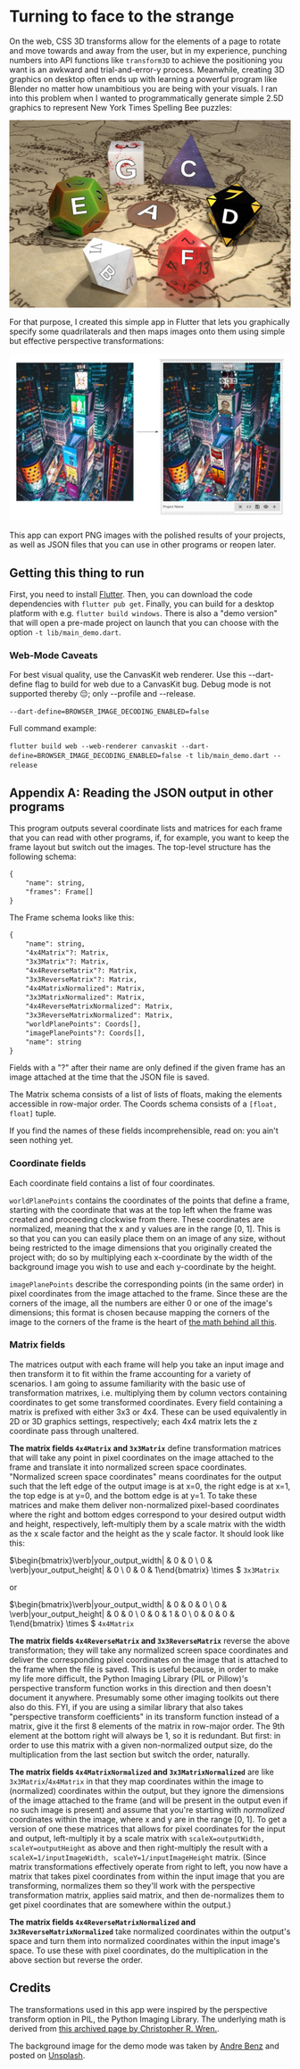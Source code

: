 # Turning to face to the strange

On the web, CSS 3D transforms allow for the elements of a page to rotate and move towards and away from the user, but in my experience, punching numbers into API functions like `transform3D` to achieve the positioning you want is an awkward and trial-and-error-y process. Meanwhile, creating 3D graphics on desktop often ends up with learning a powerful program like Blender no matter how unambitious you are being with your visuals. I ran into this problem when I wanted to programmatically generate simple 2.5D graphics to represent New York Times Spelling Bee puzzles:

![A 3D rendered picture of some dice with letters on the sides facing the camera](dice.jpg)

For that purpose, I created this simple app in Flutter that lets you graphically specify some quadrilaterals and then maps images onto them using simple but effective perspective transformations:

![A picture of Times Square on the left; the same picture with the billboards covered by a variety of other images on the right.](demo.jpg)

This app can export PNG images with the polished results of your projects, as well as JSON files that you can use in other programs or reopen later.

## Getting this thing to run

First, you need to install [Flutter](https://docs.flutter.dev/get-started/install). Then, you can download the code dependencies with `flutter pub get`. Finally, you can build for a desktop platform with e.g. `flutter build windows`. There is also a "demo version" that will open a pre-made project on launch that you can choose with the option `-t lib/main_demo.dart`.

### Web-Mode Caveats

For best visual quality, use the CanvasKit web renderer. Use this --dart-define flag to build for web due to a CanvasKit bug. Debug mode is not supported thereby 😔; only --profile and --release.

`--dart-define=BROWSER_IMAGE_DECODING_ENABLED=false`

Full command example:

`flutter build web --web-renderer canvaskit --dart-define=BROWSER_IMAGE_DECODING_ENABLED=false -t lib/main_demo.dart --release`

## Appendix A: Reading the JSON output in other programs

This program outputs several coordinate lists and matrices for each frame that you can read with other programs, if, for example, you want to keep the frame layout but switch out the images. The top-level structure has the following schema:

```
{
    "name": string,
    "frames": Frame[]
}
```

The Frame schema looks like this:

```
{
    "name": string,
    "4x4Matrix"?: Matrix,
    "3x3Matrix"?: Matrix,
    "4x4ReverseMatrix"?: Matrix,
    "3x3ReverseMatrix"?: Matrix,
    "4x4MatrixNormalized": Matrix,
    "3x3MatrixNormalized": Matrix,
    "4x4ReverseMatrixNormalized": Matrix,
    "3x3ReverseMatrixNormalized": Matrix,
    "worldPlanePoints": Coords[],
    "imagePlanePoints"?: Coords[],
    "name": string
}
```

Fields with a "?" after their name are only defined if the given frame has an image attached at the time that the JSON file is saved.

The Matrix schema consists of a list of lists of floats, making the elements accessible in row-major order. The Coords schema consists of a `[float, float]` tuple.

If you find the names of these fields incomprehensible, read on: you ain't seen nothing yet.

### Coordinate fields

Each coordinate field contains a list of four coordinates.

`worldPlanePoints` contains the coordinates of the points that define a frame, starting with the coordinate that was at the top left when the frame was created and proceeding clockwise from there. These coordinates are normalized, meaning that the x and y values are in the range [0, 1]. This is so that you can you can easily place them on an image of any size, without being restricted to the image dimensions that you originally created the project with; do so by multiplying each x-coordinate by the width of the background image you wish to use and each y-coordinate by the height.

`imagePlanePoints` describe the corresponding points (in the same order) in pixel coordinates from the image attached to the frame. Since these are the corners of the image, all the numbers are either 0 or one of the image's dimensions; this format is chosen because mapping the corners of the image to the corners of the frame is the heart of [the math behind all this](https://web.archive.org/web/20150222120106/xenia.media.mit.edu/~cwren/interpolator/).

### Matrix fields

The matrices output with each frame will help you take an input image and then transform it to fit within the frame accounting for a variety of scenarios. I am going to assume familiarity with the basic use of transformation matrixes, i.e. multiplying them by column vectors containing coordinates to get some transformed coordinates. Every field containing a matrix is prefixed with either 3x3 or 4x4. These can be used equivalently in 2D or 3D graphics settings, respectively; each 4x4 matrix lets the z coordinate pass through unaltered.

**The matrix fields `4x4Matrix` and `3x3Matrix`** define transformation matrices that will take any point in pixel coordinates on the image attached to the frame and translate it into normalized screen space coordinates. "Normalized screen space coordinates" means coordinates for the output such that the left edge of the output image is at x=0, the right edge is at x=1, the top edge is at y=0, and the bottom edge is at y=1. To take these matrices and make them deliver non-normalized pixel-based coordinates where the right and bottom edges correspond to your desired output width and height, respectively, left-multiply them by a scale matrix with the width as the x scale factor and the height as the y scale factor. It should look like this:

$\begin{bmatrix}\verb|your_output_width| & 0 & 0 \\ 0 & \verb|your_output_height| & 0 \\ 0 & 0 & 1\end{bmatrix} \times $ `3x3Matrix`

or

$\begin{bmatrix}\verb|your_output_width| & 0 & 0 & 0 \\ 0 & \verb|your_output_height| & 0 & 0 \\ 0 & 0 & 1 & 0 \\ 0 & 0 & 0 & 1\end{bmatrix} \times $ `4x4Matrix`

**The matrix fields `4x4ReverseMatrix` and `3x3ReverseMatrix`** reverse the above transformation; they will take any normalized screen space coordinates and deliver the corresponding pixel coordinates on the image that is attached to the frame when the file is saved. This is useful because, in order to make my life more difficult, the Python Imaging Library (PIL or Pillow)'s perspective transform function works in this direction and then doesn't document it anywhere. Presumably some other imaging toolkits out there also do this. FYI, if you are using a similar library that also takes "perspective transform coefficients" in its transform function instead of a matrix, give it the first 8 elements of the matrix in row-major order. The 9th element at the bottom right will always be 1, so it is redundant. But first: in order to use this matrix with a given non-normalized output size, do the multiplication from the last section but switch the order, naturally.

**The matrix fields `4x4MatrixNormalized` and `3x3MatrixNormalized`** are like `3x3Matrix`/`4x4Matrix` in that they map coordinates within the image to (normalized) coordinates within the output, but they ignore the dimensions of the image attached to the frame (and will be present in the output even if no such image is present) and assume that you're starting with _normalized_ coordinates within the image, where x and y are in the range [0, 1]. To get a version of one these matrices that allows for pixel coordinates for the input and output, left-multiply it by a scale matrix with `scaleX=outputWidth, scaleY=outputHeight` as above and then right-multiply the result with a `scaleX=1/inputImageWidth, scaleY=1/inputImageHeight` matrix. (Since matrix transformations effectively operate from right to left, you now have a matrix that takes pixel coordinates from within the input image that you are transforming, normalizes them so they'll work with the perspective transformation matrix, applies said matrix, and then de-normalizes them to get pixel coordinates that are somewhere within the output.)

**The matrix fields `4x4ReverseMatrixNormalized` and `3x3ReverseMatrixNormalized`** take normalized coordinates within the output's space and turn them into normalized coordinates within the input image's space. To use these with pixel coordinates, do the multiplication in the above section but reverse the order.

## Credits

The transformations used in this app were inspired by the perspective transform option in PIL, the Python Imaging Library. The underlying math is derived from [this archived page by Christopher R. Wren.](https://web.archive.org/web/20150222120106/xenia.media.mit.edu/~cwren/interpolator/).

The background image for the demo mode was taken by [Andre Benz](https://www.instagram.com/benz/?hl=en) and posted on [Unsplash](https://unsplash.com/photos/_T35CPjjSik).
